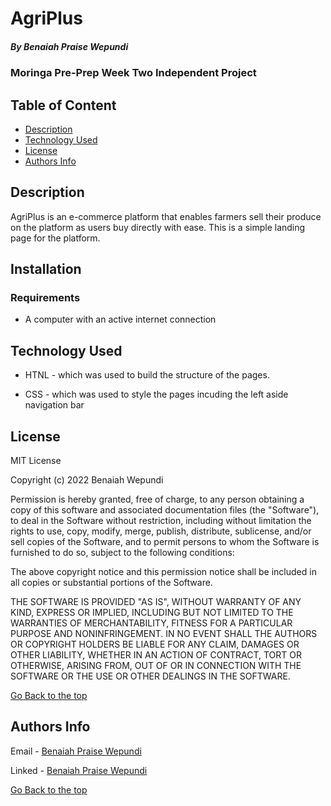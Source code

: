 # AgriPlus

##### By Benaiah Praise Wepundi 
### Moringa Pre-Prep Week Two Independent Project

## Table of Content

+ [Description](#description)
+ [Technology Used](#technology-used)
+ [License](#license)
+ [Authors Info](#author-Info)

## Description
<p>AgriPlus is an e-commerce platform that enables farmers sell their produce on the platform as users buy directly with ease. This is a simple landing page for the platform.</p>

## Installation

### Requirements

* A computer with an active internet connection

## Technology Used
* HTNL - which was used to build the structure of the pages.

* CSS - which was used to style the pages incuding the left aside navigation bar

## License

MIT License

Copyright (c) 2022 Benaiah Wepundi

Permission is hereby granted, free of charge, to any person obtaining a copy
of this software and associated documentation files (the "Software"), to deal
in the Software without restriction, including without limitation the rights
to use, copy, modify, merge, publish, distribute, sublicense, and/or sell
copies of the Software, and to permit persons to whom the Software is
furnished to do so, subject to the following conditions:

The above copyright notice and this permission notice shall be included in all
copies or substantial portions of the Software.

THE SOFTWARE IS PROVIDED "AS IS", WITHOUT WARRANTY OF ANY KIND, EXPRESS OR
IMPLIED, INCLUDING BUT NOT LIMITED TO THE WARRANTIES OF MERCHANTABILITY,
FITNESS FOR A PARTICULAR PURPOSE AND NONINFRINGEMENT. IN NO EVENT SHALL THE
AUTHORS OR COPYRIGHT HOLDERS BE LIABLE FOR ANY CLAIM, DAMAGES OR OTHER
LIABILITY, WHETHER IN AN ACTION OF CONTRACT, TORT OR OTHERWISE, ARISING FROM,
OUT OF OR IN CONNECTION WITH THE SOFTWARE OR THE USE OR OTHER DEALINGS IN THE
SOFTWARE.

[Go Back to the top](#AgriPlus)

## Authors Info

Email - [Benaiah Praise Wepundi](mailto:benaiah.praise@student.moringaschool.com)

Linked - [Benaiah Praise Wepundi](https://www.linkedin.com/in/benaiah-ke/)

[Go Back to the top](#AgriPlus)